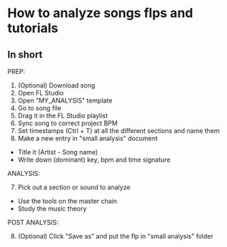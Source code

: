 # How to analyze songs flps and tutorials

## In short
PREP:

1. (Optional) Download song
2. Open FL Studio
3. Open "MY_ANALYSIS" template
4. Go to song file
5. Drag it in the FL Studio playlist
4. Sync song to correct project BPM
5. Set timestamps (Ctrl + T) at all the different sections and name them
6. Make a new entry in "small analysis" document
  - Title it (Artist - Song name)
  - Write down (dominant) key, bpm and time signature


ANALYSIS:

7. Pick out a section or sound to analyze
  - Use the tools on the master chain
  - Study the music theory


POST ANALYSIS:

8. (Optional) Click "Save as" and put the flp in "small analysis" folder 
